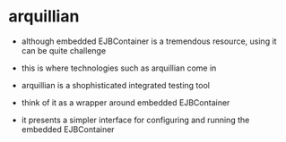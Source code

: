 # arquillian

- although embedded EJBContainer is a tremendous resource, using it can be quite challenge
- this is where technologies such as arquillian come in

- arquillian is a shophisticated integrated testing tool

- think of it as a wrapper around embedded EJBContainer

- it presents a simpler interface for configuring and running the embedded EJBContainer
